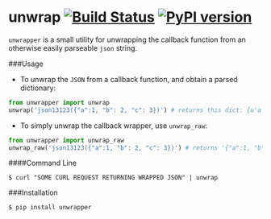 # unwrap [![Build Status](https://travis-ci.org/shaunvxc/unwrap.svg?branch=master)](https://travis-ci.org/shaunvxc/unwrap) [![PyPI version](https://badge.fury.io/py/unwrapper.svg)](https://badge.fury.io/py/unwrapper)

`unwrapper` is a small utility for unwrapping the callback function from an otherwise easily parseable `json` string.

###Usage
* To unwrap the `JSON` from a callback function, and obtain a parsed dictionary:
```python
from unwrapper import unwrap
unwrap('json13123({"a":1, "b": 2, "c": 3})') # returns this dict: {u'a': 1, u'c': 3, u'b': 2}
```
* To simply unwrap the callback wrapper, use `unwrap_raw`:
```python
from unwrapper import unwrap_raw
unwrap_raw('json13123({"a":1, "b": 2, "c": 3})') # returns '{"a":1, "b": 2, "c": 3}'
```

####Command Line
 
 `$ curl "SOME CURL REQUEST RETURNING WRAPPED JSON" | unwrap`
 
###Installation

`$ pip install unwrapper`
